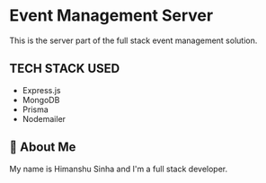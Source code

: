 # Event Management Server

This is the server part of the full stack event management solution.

## TECH STACK USED

- Express.js
- MongoDB
- Prisma
- Nodemailer

## 🚀 About Me

My name is Himanshu Sinha and I'm a full stack developer.
